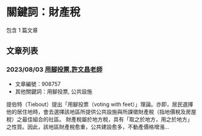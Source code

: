 # 關鍵詞：財產稅

包含 1 篇文章

## 文章列表

### 2023/08/03 [用腳投票,許文昌老師](../../articles/908757_%E7%94%A8%E8%85%B3%E6%8A%95%E7%A5%A8%2C%E8%A8%B1%E6%96%87%E6%98%8C%E8%80%81%E5%B8%AB.md)
- 文章編號：908757
- 其他關鍵詞：用腳投票, 公共設施

提伯特（Tiebout）提出「用腳投票（voting with feet）」理論。亦即，居民選擇他的居住地時，會去選擇該地區所提供公共設施與所課徵財產稅（指地價稅及房屋稅）之最佳組合的社區。 財產稅屬於地方稅，具有「取之於地方，用之於地方」之性質。因此，該地區財產稅愈重，公共建設愈多，不動產價格增漲...

